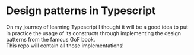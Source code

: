 # Design patterns in Typescript

On my journey of learning Typescript I thought it will be a good idea to put in practice the usage of its constructs through implementing the design patterns from the famous GoF book.  
This repo will contain all those implementations!